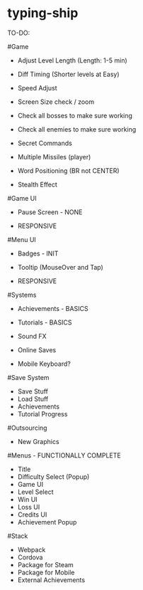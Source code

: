 # typing-ship

TO-DO:

#Game
- Adjust Level Length (Length: 1-5 min)
- Diff Timing (Shorter levels at Easy)
- Speed Adjust
- Screen Size check / zoom

- Check all bosses to make sure working
- Check all enemies to make sure working
- Secret Commands

- Multiple Missiles (player)
- Word Positioning (BR not CENTER)

- Stealth Effect

#Game UI
- Pause Screen - NONE

- RESPONSIVE

#Menu UI
- Badges - INIT
- Tooltip (MouseOver and Tap)

- RESPONSIVE

#Systems
- Achievements - BASICS
- Tutorials - BASICS
- Sound FX
- Online Saves

- Mobile Keyboard?

#Save System
- Save Stuff
- Load Stuff
- Achievements
- Tutorial Progress

#Outsourcing
- New Graphics

#Menus - FUNCTIONALLY COMPLETE
- Title
- Difficulty Select (Popup)
- Game UI
- Level Select
- Win UI
- Loss UI
- Credits UI
- Achievement Popup

#Stack
- Webpack
- Cordova
- Package for Steam
- Package for Mobile
- External Achievements